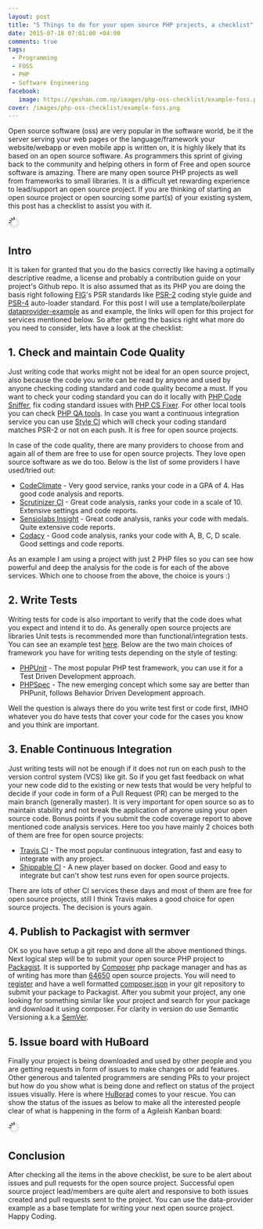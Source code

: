 ```yaml
---
layout: post
title: "5 Things to do for your open source PHP projects, a checklist"
date: 2015-07-18 07:01:00 +04:00
comments: true
tags: 
 - Programming
 - FOSS
 - PHP
 - Software Engineering
facebook:
   image: https://geshan.com.np/images/php-oss-checklist/example-foss.png
cover: /images/php-oss-checklist/example-foss.png
---
```


Open source software (oss) are very popular in the software world, be it the server serving your web pages or the 
language/framework your website/webapp or even mobile app is written on, it is highly likely that its based on an
open source software. As programmers this sprint of giving back to the community and helping others in form of 
Free and open source software is amazing. There are many open source PHP projects as well from frameworks to small
libraries. It is a difficult yet rewarding experience to lead/support an open source project. If you are thinking
of starting an open source project or open sourcing some part(s) of your existing system, this post has a checklist 
to assist you with it.

<img class="center" src="/images/generic/loading.gif" data-echo="/images/php-oss-checklist/example-foss.png" title="An example open source php project" alt="Example open source project">
<!-- more -->

## Intro

It is taken for granted that you do the basics correctly like having a optimally descriptive readme, a license and 
probably a contribution guide on your project's Github repo. It is also assumed that as its PHP you are doing the 
basis right following [FIG](http://www.php-fig.org/)'s PSR standards like 
[PSR-2](https://github.com/php-fig/fig-standards/blob/master/accepted/PSR-2-coding-style-guide.md) coding style guide 
and [PSR-4](https://github.com/php-fig/fig-standards/blob/master/accepted/PSR-4-autoloader.md) auto-loader standard. 
For this post I will use a template/boilerplate [dataprovider-example](https://github.com/geshan/dataprovider-example) 
as and example, the links will open for this project for services mentioned below. So after getting the basics 
right what more do you need to consider, lets have a look at the checklist:

## 1. Check and maintain Code Quality

Just writing code that works might not be ideal for an open source project, also because the code you write can be read by
anyone and used by anyone checking coding standard and code quality become a must. If you want to check your
coding standard you can do it locally with [PHP Code Sniffer](https://github.com/squizlabs/PHP_CodeSniffer), 
fix coding standard issues with [PHP CS Fixer](http://cs.sensiolabs.org/). For other local tools you can check [PHP QA tools](http://phpqatools.org/).
In case you want a continuous integration service you can use [Style CI](https://styleci.io/) which will check your coding 
standard matches PSR-2 or not on each push. It is free for open source projects.

In case of the code quality, there are many providers to choose from and again all of them are free to use for open 
source projects. They love open source software as we do too. Below is the list of some providers I have used/tried out:

* [CodeClimate](https://codeclimate.com/github/geshan/pdepend-analyzer) - Very good service, ranks your code in a GPA of 4. Has good code analysis and reports.
* [Scrutinizer CI](https://scrutinizer-ci.com/g/geshan/dataprovider-example/) - Great code analysis, ranks your code in a scale of 10. Extensive settings and code reports.
* [Sensiolabs Insight](https://insight.sensiolabs.com/projects/56ff09b2-7954-4cb2-a6da-6af863775107) - Great code analysis, ranks your code with medals. Quite extensive code reports.
* [Codacy](https://www.codacy.com/app/geshan/dataprovider-example/dashboard) - Good code analysis, ranks your code with A, B, C, D scale. Good settings and code reports.

As an example I am using a project with just 2 PHP files so you can see how powerful and deep the analysis for the code is
for each of the above services. Which one to choose from the above, the choice is yours :)

## 2. Write Tests

Writing tests for code is also important to verify that the code does what you expect and intend it to do. As generally
open source projects are libraries Unit tests is recommended more than functional/integration tests. You can
see an example test [here](https://github.com/geshan/dataprovider-example/blob/master/tests/DataProvider/Example/Test/CheckoutTest.php). 
Below are the two main choices of framework you have for writing tests depending on the style of testing:

* [PHPUnit](https://phpunit.de/) - The most popular PHP test framework, you can use it for a Test Driven Development approach.
* [PHPSpec](http://www.phpspec.net/) - The new emerging concept which some say are better than PHPunit, follows Behavior Driven Development approach.

Well the question is always there do you write test first or code first, IMHO whatever you do have tests that cover your
code for the cases you know and you think are important.

## 3. Enable Continuous Integration

Just writing tests will not be enough if it does not run on each push to the version control system (VCS) like git. So
if you get fast feedback on what your new code did to the existing or new tests that would be very helpful to decide if
your code in form of a Pull Request (PR) can be merged to the main branch (generally master). It is very important for 
open source so as to maintain stability and not break the application of anyone using your open source code. Bonus
points if you submit the code coverage report to above mentioned code analysis services. Here too
you have mainly 2 choices both of them are free for open source projects:

* [Travis CI](https://travis-ci.org/geshan/dataprovider-example) - The most popular continuous integration, fast and easy to integrate with any project.
* [Shippable CI](https://shippable.com) - A new player based on docker. Good and easy to integrate but can't show test runs even for open source projects.

There are lots of other CI services these days and most of them are free for open source projects, still I think Travis
makes a good choice for open source projects. The decision is yours again.

## 4. Publish to Packagist with sermver

OK so you have setup a git repo and done all the above mentioned things. Next logical step will be to submit your open
source PHP project to [Packagist](https://packagist.org/packages/data-provider/example). It is supported by [Composer](https://getcomposer.org/) 
php package manager and has as of writing has more than [64650](https://packagist.org/statistics) open source projects.
You will need to [register](https://packagist.org/packages/submit) and have a well 
formatted [composer.json](https://github.com/geshan/dataprovider-example/blob/master/composer.json) in your git 
repository to submit your package to Packagist. After you submit your project, any one looking for something similar like
your project and search for your package and download it using composer. For clarity in version do use Semantic
Versioning a.k.a [SemVer](http://semver.org/).

## 5. Issue board with HuBoard

Finally your project is being downloaded and used by other people and you are getting requests in form of issues to 
make changes or add features. Other generous and talented programmers are sending PRs to your project but how do you
show what is being done and reflect on status of the project issues visually. Here is where 
[HuBorad](https://huboard.com/geshan/dataprovider-example/) comes to
your rescue. You can show the status of the issues as below to make all the interested people clear of what is happening 
in the form of a Agileish Kanban board:

<img class="center" src="/images/generic/loading.gif" data-echo="/images/php-oss-checklist/huBoard.png" title="An example of issues on HuBoard" alt="Example of issues on HuBoard">

## Conclusion

After checking all the items in the above checklist, be sure to be alert about issues and pull requests for the open source
project. Successful open source project lead/members are quite alert and responsive to both issues created and pull requests
sent to the project. You can use the data-provider example as a base template for writing your next open source project. Happy Coding.
